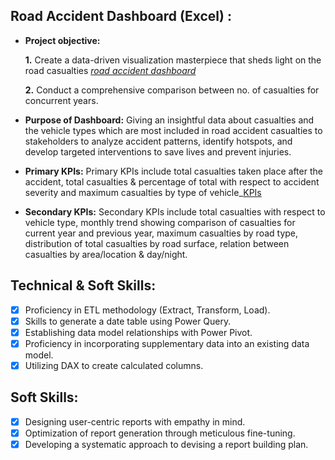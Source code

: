 ## Road Accident Dashboard (Excel) :


- **Project objective:** 

    **1.** Create a  data-driven visualization masterpiece that sheds light on the road casualties _[road accident dashboard](https://github.com/Ankit-KY/UK-Road-Accident-Dashboard-Excel-/blob/main/Dashboard.jpg)_ 

    **2.** Conduct a comprehensive comparison between no. of casualties for concurrent years. 

- **Purpose of Dashboard:** Giving an insightful data about casualties and the vehicle types which are most included in road accident casualties to stakeholders to analyze accident patterns, identify hotspots, and develop targeted interventions to save lives and prevent injuries.

- **Primary KPIs:**  Primary KPIs include total casualties taken place after the accident, total casualties & percentage of total with respect to accident severity and maximum casualties by type of vehicle_[KPIs](https://github.com/Ankit-KY/UK-Road-Accident-Dashboard-Excel-/blob/main/KPI%20Calculations.png)

- **Secondary KPIs:** Secondary KPIs include total casualties with respect to vehicle type, monthly trend showing comparison of casualties for current year and previous year, maximum casualties by road type, distribution of total casualties by road surface, relation between casualties by area/location & day/night.

## Technical & Soft Skills:
- [x]	Proficiency in ETL methodology (Extract, Transform, Load).
- [x]	Skills to generate a date table using Power Query.
- [x]	Establishing data model relationships with Power Pivot.
- [x]	Proficiency in incorporating supplementary data into an existing data model.
- [x]	Utilizing DAX to create calculated columns.

## Soft Skills:
- [x]	Designing user-centric reports with empathy in mind.
- [x]	Optimization of report generation through meticulous fine-tuning.
- [x]	Developing a systematic approach to devising a report building plan.
